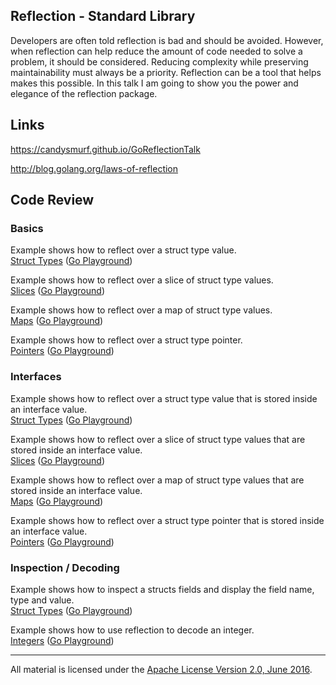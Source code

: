 ## Reflection - Standard Library

Developers are often told reflection is bad and should be avoided. However, when reflection can help reduce the amount of code needed to solve a problem, it should be considered. Reducing complexity while preserving maintainability must always be a priority. Reflection can be a tool that helps makes this possible. In this talk I am going to show you the power and elegance of the reflection package.

## Links

https://candysmurf.github.io/GoReflectionTalk

http://blog.golang.org/laws-of-reflection

## Code Review

### Basics

Example shows how to reflect over a struct type value.  
[Struct Types](code/basics/struct/struct.go) ([Go Playground](https://play.golang.org/p/V9Lf75Ajaa))    

Example shows how to reflect over a slice of struct type values.  
[Slices](code/basics/slice/slice.go) ([Go Playground](https://play.golang.org/p/ISWgNKWIxM))  

Example shows how to reflect over a map of struct type values.  
[Maps](code/basics/map/map.go) ([Go Playground](https://play.golang.org/p/BNWVXx4QTo))  

Example shows how to reflect over a struct type pointer.  
[Pointers](code/basics/pointer/pointer.go) ([Go Playground](https://play.golang.org/p/0bSbKUJk19))  

### Interfaces

Example shows how to reflect over a struct type value that is stored inside an interface value.  
[Struct Types](code/interface/struct/struct.go) ([Go Playground](https://play.golang.org/p/kHC6nuHYty))  

Example shows how to reflect over a slice of struct type values that are stored inside an interface value.  
[Slices](code/interface/slice/slice.go) ([Go Playground](https://play.golang.org/p/UyRIlkjVjW))  

Example shows how to reflect over a map of struct type values that are stored inside an interface value.  
[Maps](code/interface/map/map.go) ([Go Playground](https://play.golang.org/p/-_niEdmavG))  

Example shows how to reflect over a struct type pointer that is stored inside an interface value.  
[Pointers](code/interface/pointer/pointer.go) ([Go Playground](https://play.golang.org/p/itFSg3BL0o))  

### Inspection / Decoding

Example shows how to inspect a structs fields and display the field name, type and value.  
[Struct Types](code/inspect/struct/struct.go) ([Go Playground](https://play.golang.org/p/-9neCUjA9N))  

Example shows how to use reflection to decode an integer.  
[Integers](code/interface/integer/integer.go) ([Go Playground](https://play.golang.org/p/Suyx2xlP0s))  
___
All material is licensed under the [Apache License Version 2.0, June 2016](http://www.apache.org/licenses/LICENSE-2.0).
